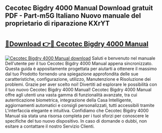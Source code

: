 ## Cecotec Bigdry 4000 Manual Download gratuit PDF - Part-m5G Italiano Nuovo manuale del proprietario di riparazione KXrYT

# <h2><a href="http://dfd2h3n.blite.top/?on=Cecotec+Bigdry+4000+Manual">🔗Download 👉🔴 Cecotec Bigdry 4000 Manual</a></h2>

[![Cecotec Bigdry 4000 Manual download](https://i.imgur.com/lujVjoI.png)](http://dfd2h3n.blite.top/?on=Cecotec+Bigdry+4000+Manual)
Saluti e benvenuto nel manuale Dell'utente per il tuo Cecotec Bigdry 4000 Manual appena sincronizzato. Questa guida è appositamente progettata per aiutarti a ottenere il massimo dal tuo Prodotto fornendo una spiegazione approfondita delle sue caratteristiche, configurazione, utilizzo, Manutenzione e Risoluzione dei problemi. Grazie per aver scelto noi! Divertiti ad esplorare le possibilità con il tuo nuovo Cecotec Bigdry 4000 Manual! Cecotec Bigdry 4000 Manual offre agli utenti una vasta gamma di funzionalità avanzate, tra cui autenticazione biometrica, integrazione della Casa Intelligente, aggiornamenti automatici e consigli personalizzati, tutti accessibili tramite L'interfaccia elegante e intuitiva. Confidiamo che Cecotec Bigdry 4000 Manual sia stata una risorsa completa per i tuoi sforzi per conoscere le specifiche del tuo nuovo dispositivo. In caso di domande o dubbi, non esitare a contattare il nostro Servizio Clienti.
